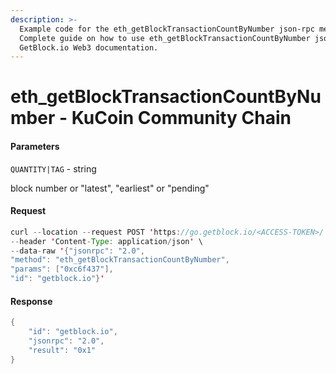 ```yaml
---
description: >-
  Example code for the eth_getBlockTransactionCountByNumber json-rpc method.
  Сomplete guide on how to use eth_getBlockTransactionCountByNumber json-rpc in
  GetBlock.io Web3 documentation.
---
```


# eth\_getBlockTransactionCountByNumber - KuCoin Community Chain

#### Parameters

`QUANTITY|TAG` - string

block number or "latest", "earliest" or "pending"

#### Request

```java
curl --location --request POST 'https://go.getblock.io/<ACCESS-TOKEN>/' \
--header 'Content-Type: application/json' \
--data-raw '{"jsonrpc": "2.0",
"method": "eth_getBlockTransactionCountByNumber",
"params": ["0xc6f437"],
"id": "getblock.io"}'
```

#### Response

```java
{
    "id": "getblock.io",
    "jsonrpc": "2.0",
    "result": "0x1"
}
```
